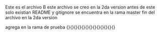 Este es el archivo B
este archivo se creo en la 2da version 
antes de este solo existian README y gitignore
se encuentra en la rama master
fin del archivo en la 2da version


agrega en la rama de prueba
{}{}{}{}{}{}{}{}{}{}{}{}{}